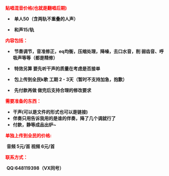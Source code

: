 **<font color='red'>贴唱混音价格(也就是翻唱后期)</font>**

- ​	**单人50（含两轨不重叠的人声）**

- ​	**和声15/轨**

**<font color='red'>内容包括：</font>**

- ​	**节奏调节，音准修正，eq均衡，压缩处理，降噪，去口水音，削	 弱齿音、呼吸声等等（都是精修）**

- ​	**特效另算    要先听干声的质量在考虑是否接单**

- ​	**包上传到全民k歌   工期 2 - 3天（暂时不支持加急，抱歉）**

- ​	**先付款再做   做完后支持合理的修改要求**

**<font color='red'>需要准备的东西：</font>**

- **干声(可以是文件的形式也可以是链接)**
- **伴奏只用告诉我用的是谁的伴奏，降了几个调就行了**
- **付款，静等成品出炉~**

**<font color='red'>单独上传到全民的价格:</font>**

​	**音频 5元/首   视频 6元/首**

**<font color='red'>联系方式：</font>**

​	**QQ:648119398（VX同号）**